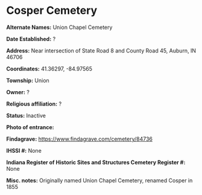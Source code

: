 # Cosper Cemetery

**Alternate Names:** Union Chapel Cemetery

**Date Established:** ?

**Address:** Near intersection of State Road 8 and County Road 45, Auburn, IN 46706

**Coordinates:** 41.36297, -84.97565

**Township:** Union

**Owner:** ?

**Religious affiliation:** ?

**Status:** Inactive

**Photo of entrance:**

**Findagrave:** https://www.findagrave.com/cemetery/84736

**IHSSI #:** None

**Indiana Register of Historic Sites and Structures Cemetery Register #:** None

**Misc. notes:** Originally named Union Chapel Cemetery, renamed Cosper in 1855
